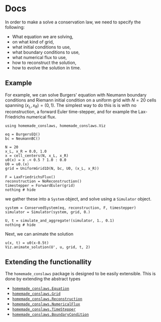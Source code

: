 # Docs

In order to make a solve a conservation law, we need to specify the following:

- What equation we are solving,
- on what kind of grid,
- what initial conditions to use,
- what boundary conditions to use,
- what numerical flux to use,
- how to reconstruct the solution,
- how to evolve the solution in time.


## Example

For example, we can solve Burgers' equation with Neumann boundary conditions and Riemann initial condition on a uniform
grid with $N=20$ cells spanning $(x_L, x_R) = (0,1)$. The simplest way to do this is is with no reconstruction, a forward
Euler time-stepper, and for example the Lax-Friedrichs numerical flux.

```@setup 1
using homemade_conslaws, homemade_conslaws.Viz
```


```@example 1
eq = BurgersEQ()
bc = NeumannBC()

N = 20
x_L, x_R = 0.0, 1.0
x = cell_centers(N, x_L, x_R)
u0(x) = x .< 0.5 ? 1.0 : 0.0
U0 = u0.(x)
grid = UniformGrid1D(N, bc, U0, (x_L, x_R))

F = LaxFriedrichsFlux()
reconstruction = NoReconstruction()
timestepper = ForwardEuler(grid)
nothing # hide
```

we gather these into a `System` object, and solve using a `Simulator` object.

```@example 1
system = ConservedSystem(eq, reconstruction, F, timestepper)
simulator = Simulator(system, grid, 0.)

U, t = simulate_and_aggregate!(simulator, 1., 0.1)
nothing # hide
```

Next, we can animate the solution

```@example 1
u(x, t) = u0(x-0.5t)
Viz.animate_solution(U', u, grid, t, 2)
```

## Extending the functionallity

The `homemade_conslaws` package is designed to be easily extensible. This is done by extending the abstract types


- [`homemade_conslaws.Equation`](@ref)
- [`homemade_conslaws.Grid`](@ref)
- [`homemade_conslaws.Reconstruction`](@ref)
- [`homemade_conslaws.NumericalFlux`](@ref)
- [`homemade_conslaws.TimeStepper`](@ref)
- [`homemade_conslaws.BoundaryCondition`](@ref)
